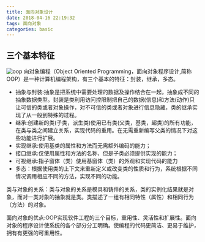 ```yaml
---
title: 面向对象设计
date: 2018-04-16 22:19:32
tags: 面向对象
categories: basic
---
```

## 三个基本特征
![oop](https://github.com/vaniot-s/picture/blob/master/OOP/OOP-1.png?raw=true)
向对象编程（Object Oriented Programming，面向对象程序设计,简称OOP）是一种计算机编程架构，有三个基本的特征：封装，继承，多态。
- 抽象与封装:抽象是把系统中需要处理的数据及操作结合在一起，抽象成不同的抽象数据类型。封装是类利用访问控限制把自己的数据(信息)和方法(动作)只让可信的类或者对象操作，对不可信的类或者对象进行信息隐藏，类的继承实现了从一般到特殊的过程。
- 继承:创建新的类(子类，派生类)使用已有类(父类，基类，超类)的所有功能，在类与类之间建立关系，实现代码的重用。在无需重新编写父类的情况下对这些功能进行扩展。
 - 实现继承:使用基类的属性和方法而无需额外编码的能力；
 - 接口继承:仅使用属性和方法的名称、但是子类必须提供实现的能力；
 - 可视继承:指子窗体（类）使用基窗体（类）的外观和实现代码的能力
- 多态：根据使用类的上下文来重新定义或改变类的性质和行为，系统根据不同情况调用相应不同的方法，实现不同的功能。
<!--more-->
类与对象的关系：类与对象的关系是模具和铸件的关系，类的实例化结果就是对象，而对一类对象的抽象就是类。类描述了一组有相同特性（属性）和相同行为（方法）的对象。

面向对象的优点:OOP实现软件工程的三个目标，重用性、灵活性和扩展性。面向对象的程序设计使系统的各个部分分工明确。使编程的代码更简洁、更易于维护，拥有有更强的可重用性。
